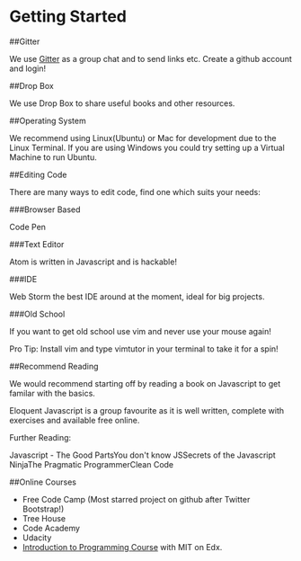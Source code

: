 # Getting Started

##Gitter

We use [Gitter](https://gitter.im/CodeHubOrg/discussions) as a group chat and to send links etc. Create a github account and login!

##Drop Box

We use Drop Box to share useful books and other resources.

##Operating System

We recommend using Linux(Ubuntu) or Mac for development due to the Linux Terminal. If you are using Windows you could try setting up a Virtual Machine to run Ubuntu.

##Editing Code

There are many ways to edit code, find one which suits your needs:

###Browser Based

Code Pen

###Text Editor

Atom is written in Javascript and is hackable!

###IDE

Web Storm the best IDE around at the moment, ideal for big projects.

###Old School

If you want to get old school use vim and never use your mouse again!

Pro Tip: Install vim and type vimtutor in your terminal to take it for a spin!

##Recommend Reading

We would recommend starting off by reading a book on Javascript to get familar with the basics.

Eloquent Javascript is a group favourite as it is well written, complete with exercises and available free online.

Further Reading:

Javascript - The Good PartsYou don't know JSSecrets of the Javascript NinjaThe Pragmatic ProgrammerClean Code

##Online Courses

* Free Code Camp (Most starred project on github after Twitter Bootstrap!)
* Tree House
* Code Academy
* Udacity
* [Introduction to Programming Course](https://www.edx.org/course/introduction-computer-science-mitx-6-00-1x-9) with MIT on Edx.